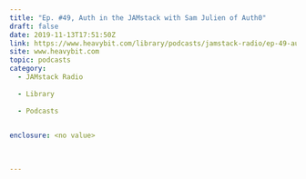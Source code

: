 ```yaml
---
title: "Ep. #49, Auth in the JAMstack with Sam Julien of Auth0"
draft: false
date: 2019-11-13T17:51:50Z
link: https://www.heavybit.com/library/podcasts/jamstack-radio/ep-49-auth-in-the-jamstack-with-sam-julien-of-auth0/?utm_medium=RSS&utm_source=hune
site: www.heavybit.com
topic: podcasts
category:
  - JAMstack Radio
  
  - Library
  
  - Podcasts
  

enclosure: <no value>
 
  

---
```

